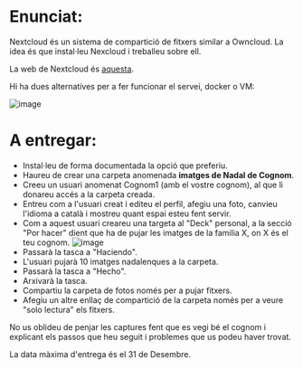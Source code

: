 # Enunciat:

Nextcloud és un sistema de compartició de fitxers similar a Owncloud. La idea és que instal·leu Nexcloud i treballeu sobre ell.

La web de Nextcloud és [aquesta](https://nextcloud.com/).

Hi ha dues alternatives per a fer funcionar el servei, docker o VM:

![image](https://user-images.githubusercontent.com/110727546/208652823-d0e968eb-dd5c-4089-84c5-c7e7c4c232af.png)

# A entregar:

- Instal·leu de forma documentada la opció que preferiu.
- Haureu de crear una carpeta anomenada **imatges de Nadal de Cognom**.
- Creeu un usuari anomenat Cognom1 (amb el vostre cognom), al que li donareu accés a la carpeta creada.
- Entreu com a l'usuari creat i editeu el perfil, afegiu una foto, canvieu l'idioma a català i mostreu quant espai esteu fent servir.
- Com a aquest usuari creareu una targeta al "Deck" personal, a la secció "Por hacer" dient que ha de pujar les imatges de la familia X, on X és el teu cognom.
 ![image](https://user-images.githubusercontent.com/110727546/208653713-fbde56a3-eb5f-49ca-b531-9cbbef8d50f7.png)
- Passarà la tasca a "Haciendo".
- L'usuari pujarà 10 imatges nadalenques a la carpeta.
- Passarà la tasca a "Hecho".
- Arxivarà la tasca.
- Compartiu la carpeta de fotos només per a pujar fitxers.
- Afegiu un altre enllaç de compartició de la carpeta només per a veure "solo lectura" els fitxers.


No us oblideu de penjar les captures fent que es vegi bé el cognom i explicant els passos que heu seguit i problemes que us podeu haver trovat.

La data màxima d'entrega és el 31 de Desembre.




